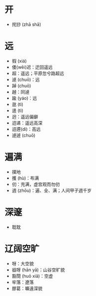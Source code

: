 # 开
* 挓挱 (zhā shā)

# 远
* 徦 (xiá)
* 倭(wēi)迟：迂回遥远
* 超：遥远；平原忽兮路超远
* 逴 (chuō)：远
* 踔 (chuō)
* 趠：同逴
* 踰 (yáo)：远
* 逖 (tì)
* 逷 (tì)
* 迥：遥远偏僻
* 迢递：遥远高深
* 迢遰(dì)：高远
* 逴逴 (chuō)

# 遍满
* 撲地
* 擭 (hù)：布满
* 仞：充满，虚宫观而勿仞
* 週 (zhōu)：遍、全、满；人间甲子週千岁
# 深邃
* 耽耽
# 辽阔空旷
* 呀：大空貌
* 谽呀 (hān yā)：山谷空旷貌
* 豁閕 (huō xiā)：空虚
* 牢落：遼落
* 膠葛：曠遠深貌